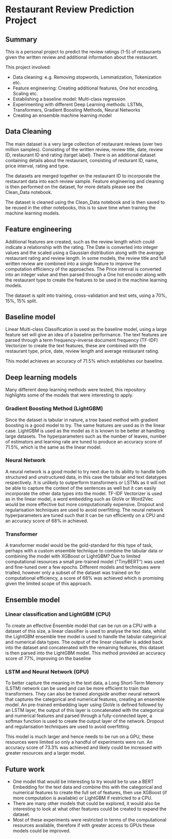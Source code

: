 # Restaurant Review Prediction Project

## Summary
This is a personal project to predict the review ratings (1-5) of restaurants given the written review and additional information about the restaurant.

This project involved:
* Data cleaning: e.g. Removing stopwords, Lemmatization, Tokenization etc.
* Feature engineering: Creating additional features, One hot encoding, Scaling etc.
* Establishing a baseline model: Multi-class regression
* Experimenting with different Deep Learning methods: LSTMs, Transformers, Gradient Boosting Methods, Neural Networks
* Creating an ensemble machine learning model

## Data Cleaning
The main dataset is a very large collection of restaurant reviews (over two million samples). Consisting of the written review, review title, date, review ID, restaurant ID and rating (target label). There is an additional dataset containing details about the restaurant, consisting of resturant ID, name, price interval, rating and type.

The datasets are merged together on the restaurant ID to incorporate the restaurant data into each review sample. Feature engineering and cleaning is then performed on the dataset, for more details please see the Clean_Data notebook.

The dataset is cleaned using the Clean_Data notebook and is then saved to be reused in the other notebooks, this is to save time when training the machine learning models.

## Feature engineering
Additional features are created, such as the review length which could indicate a relationship with the rating. The Date is converted into integer values and the scaled using a Gaussian distribution along with the average restaurant rating and review length. In some models, the review title and full written review are combined into a single feature to improve the computation efficiency of the approaches. The Price interval is converted into an integer value and then parsed through a One hot encoder along with the restaurant type to create the features to be used in the machine learning models.

The dataset is split into training, cross-validation and test sets, using a 70%, 15%, 15% split.

## Baseline model
Linear Multi-class Classification is used as the baseline model, using a large feature set will give an idea of a baseline performance. The text features are parsed through a term frequency–inverse document frequency (TF-IDF) Vectorizer to create the text features, these are combined with the restaurant type, price, date, review length and average restaurant rating.

This model achieves an accuracy of 71.5% which establishes our baseline.

## Deep learning models
Many different deep learning methods were tested, this repository highlights some of the models that were interesting to apply.

### Gradient Boosting Method (LightGBM)
Since the dataset is tabular in nature, a tree based method with gradient boosting is a good model to try. The same features are used as in the linear case. LightGBM is used as the model as it is known to be better at handling large datasets. The hyperparameters such as the number of leaves, number of estimators and learning rate are tuned to produce an accuracy score of 71.5%, which is the same as the linear model.

### Neural Network
A neural network is a good model to try next due to its ability to handle both structured and unstructured data, in this case the tabular and text datatypes respectively. It is unlikely to outperform transformers or LSTMs as it will not be able to capture the context of the sentences as well but it can easily incorporate the other data types into the model. TF-IDF Vectorizer is used as in the linear model, a word embedding such as GloVe or Word2Vec would be more effective but more computationally expensive. Dropout and regularisation techniques are used to avoid overfitting. The neural network hyperparameters are tuned such that it can be run efficiently on a CPU and an accuracy score of 68% in achieved.

### Transformer
A transformer model would be the gold-standard for this type of task, perhaps with a custom ensemble technique to combine the tabular data or combining the model with XGBoost or LightGBM? Due to limited computational resources a small pre-trained model ("TinyBERT") was used and fine-tuned over a few epochs. Different models and techniques were trialled, however only a subset of the dataset was trained on for computational efficiency, a score of 68% was achieved which is promising given the limited scope of this approach.

## Ensemble model 

### Linear classification and LightGBM (CPU)
To create an effective Ensemble model that can be run on a CPU with a dataset of this size, a linear classifier is used to analyse the text data, whilst the LightGBM ensemble tree model is used to handle the tabular categorical and numerical data types. The output of the linear classifier is added back into the dataset and concatenated with the remaining features, this dataset is then parsed into the LightGBM model. This method provided an accuracy score of 77%, improving on the baseline

### LSTM and Neural Network (GPU)
To better capture the meaning in the text data, a Long Short-Term Memory (LSTM) network can be used and can be more efficient to train than transformers. They can also be trained alongside another neural network that captures the categorical and numerical features, creating an ensemble model. An pre-trained embedding layer using GloVe is defined followed by an LSTM layer, the output of this layer is concatenated with the categorical and numerical features and parsed through a fully-connected layer, a softmax function is used to create the output layer of the network. Dropout and regularisation techniques are used to avoid overfitting.

This model is much larger and hence needs to be run on a GPU, these resources were limited so only a handful of experiments were run. An accuracy score of 73.3% was achieved and likely could be increased with greater resources and a larger model. 


## Future work
* One model that would be interesting to try would be to use a BERT Embedding for the text data and combine this with the categorical and numerical features to create the full set of features, then use XGBoost (if more computation is available) or LightGBM if restricted to a CPU.
* There are many other models that could be explored, it would also be interesting to look at what other features could be created to expand the dataset.
* Most of these experiments were restricted in terms of the computational resources available, therefore if with greater access to GPUs these models could be improved.

